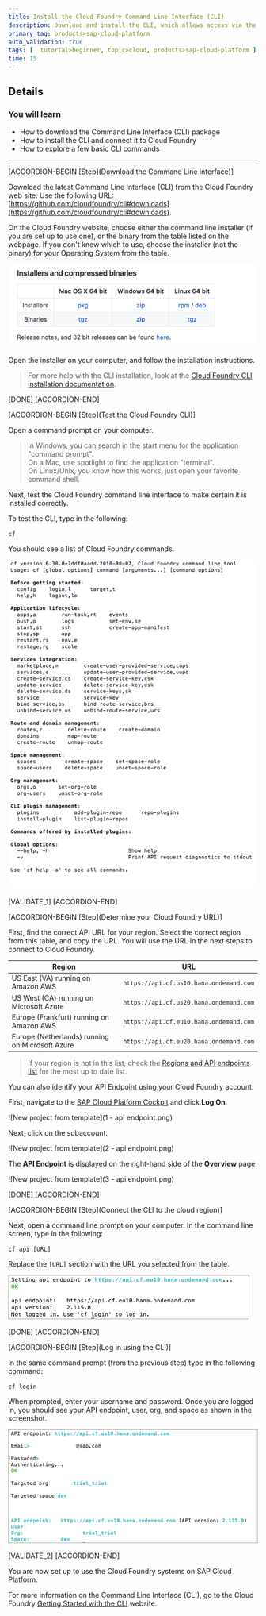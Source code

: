 ```yaml
---
title: Install the Cloud Foundry Command Line Interface (CLI)
description: Download and install the CLI, which allows access via the command line.
primary_tag: products>sap-cloud-platform
auto_validation: true
tags: [  tutorial>beginner, topic>cloud, products>sap-cloud-platform ]
time: 15
---
```


## Details
### You will learn  
 - How to download the Command Line Interface (CLI) package
 - How to install the CLI and connect it to Cloud Foundry
 - How to explore a few basic CLI commands

---

[ACCORDION-BEGIN [Step](Download the Command Line interface)]

Download the latest Command Line Interface (CLI) from the Cloud Foundry web site.  Use the following URL:  [https://github.com/cloudfoundry/cli#downloads](https://github.com/cloudfoundry/cli#downloads).

On the Cloud Foundry website, choose either the command line installer (if you are set up to use one), or the binary from the table listed on the webpage.  If you don't know which to use, choose the installer (not the binary) for your Operating System from the table.

![Download matrix from the Cloud Foundry website](4.png)

Open the installer on your computer, and follow the installation instructions.

> For more help with the CLI installation, look at the [Cloud Foundry CLI installation documentation](http://docs.cloudfoundry.org/cf-cli/install-go-cli.html).

[DONE]
[ACCORDION-END]

[ACCORDION-BEGIN [Step](Test the Cloud Foundry CLI)]

Open a command prompt on your computer.  

> In Windows, you can search in the start menu for the application "command prompt".  
> On a Mac, use spotlight to find the application "terminal".  
> On Linux/Unix, you know how this works, just open your favorite command shell.

Next, test the Cloud Foundry command line interface to make certain it is installed correctly.

To test the CLI, type in the following:

    cf

You should see a list of Cloud Foundry commands.

![Cloud Foundry list of Commands](2.png)

[VALIDATE_1]
[ACCORDION-END]

[ACCORDION-BEGIN [Step](Determine your Cloud Foundry URL)]

First, find the correct API URL for your region.  Select the correct region from this table, and copy the URL.  You will use the URL in the next steps to connect to Cloud Foundry.  

| Region                                          | URL                                         |
| ----------------------------------------------- | ---------------------------------------     |
| US East (VA) running on Amazon AWS              | `https://api.cf.us10.hana.ondemand.com`     |
| US West (CA) running on Microsoft Azure         | `https://api.cf.us20.hana.ondemand.com`     |
| Europe (Frankfurt) running on Amazon AWS        | `https://api.cf.eu10.hana.ondemand.com`     |
| Europe (Netherlands) running on Microsoft Azure | `https://api.cf.eu20.hana.ondemand.com`     |

> If your region is not in this list, check the [Regions and API endpoints list](https://help.sap.com/viewer/65de2977205c403bbc107264b8eccf4b/Cloud/en-US/350356d1dc314d3199dca15bd2ab9b0e.html#loiof344a57233d34199b2123b9620d0bb41) for the most up to date list.

You can also identify your API Endpoint using your Cloud Foundry account:

First, navigate to the [SAP Cloud Platform Cockpit](https://account.hana.ondemand.com/#/home/welcome) and click **Log On**.

![New project from template](1 - api endpoint.png)

Next, click on the subaccount.

![New project from template](2 - api endpoint.png)

The **API Endpoint** is displayed on the right-hand side of the **Overview** page.

![New project from template](3 - api endpoint.png)

[DONE]
[ACCORDION-END]

[ACCORDION-BEGIN [Step](Connect the CLI to the cloud region)]

Next, open a command line prompt on your computer.  In the command line screen, type in the following:

    cf api [URL]

Replace the `[URL]` section with the URL you selected from the table.


![Set the Command Line region URL](4-frankfurt.png)

[DONE]
[ACCORDION-END]

[ACCORDION-BEGIN [Step](Log in using the CLI)]

In the same command prompt (from the previous step) type in the following command:

    cf login

When prompted, enter your username and password.  Once you are logged in, you should see your API endpoint, user, org, and space as shown in the screenshot.

![Login to the region using the CLI](5b.png)


[VALIDATE_2]
[ACCORDION-END]


You are now set up to use the Cloud Foundry systems on SAP Cloud Platform.

For more information on the Command Line Interface (CLI), go to the Cloud Foundry [Getting Started with the CLI](http://docs.cloudfoundry.org/cf-cli/getting-started.html) website.
